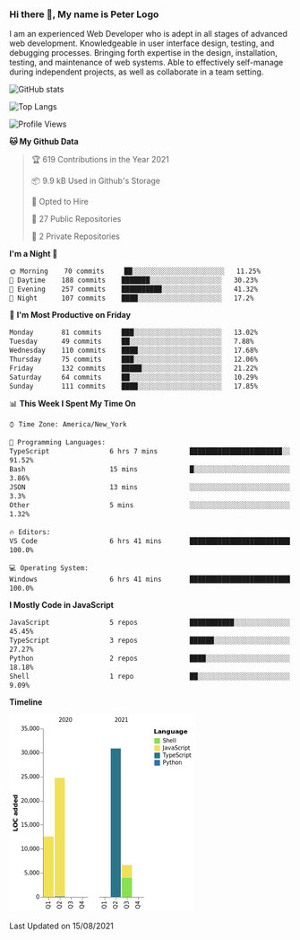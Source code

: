 ### Hi there 👋, My name is Peter Logo

I am an experienced Web Developer who is adept in all stages of advanced web development. Knowledgeable in user interface design, 
testing, and debugging processes. Bringing forth expertise in the design, installation, testing, and maintenance of web systems. 
Able to effectively self-manage during independent projects, as well as collaborate in a team setting.

![GitHub stats](https://github-readme-stats.vercel.app/api?username=peterlogo&show_icons=true&count_private=true&theme=dark)

![Top Langs](https://github-readme-stats.vercel.app/api/top-langs/?username=peterlogo&theme=dark&layout=compact&langs_count=8)

<!--START_SECTION:waka-->
![Profile Views](http://img.shields.io/badge/Profile%20Views-2-blue)

**🐱 My Github Data** 

> 🏆 619 Contributions in the Year 2021
 > 
> 📦 9.9 kB Used in Github's Storage 
 > 
> 💼 Opted to Hire
 > 
> 📜 27 Public Repositories 
 > 
> 🔑 2 Private Repositories  
 > 
**I'm a Night 🦉** 

```text
🌞 Morning    70 commits     ██░░░░░░░░░░░░░░░░░░░░░░░   11.25% 
🌆 Daytime    188 commits    ███████░░░░░░░░░░░░░░░░░░   30.23% 
🌃 Evening    257 commits    ██████████░░░░░░░░░░░░░░░   41.32% 
🌙 Night      107 commits    ████░░░░░░░░░░░░░░░░░░░░░   17.2%

```
📅 **I'm Most Productive on Friday** 

```text
Monday       81 commits     ███░░░░░░░░░░░░░░░░░░░░░░   13.02% 
Tuesday      49 commits     ██░░░░░░░░░░░░░░░░░░░░░░░   7.88% 
Wednesday    110 commits    ████░░░░░░░░░░░░░░░░░░░░░   17.68% 
Thursday     75 commits     ███░░░░░░░░░░░░░░░░░░░░░░   12.06% 
Friday       132 commits    █████░░░░░░░░░░░░░░░░░░░░   21.22% 
Saturday     64 commits     ██░░░░░░░░░░░░░░░░░░░░░░░   10.29% 
Sunday       111 commits    ████░░░░░░░░░░░░░░░░░░░░░   17.85%

```


📊 **This Week I Spent My Time On** 

```text
⌚︎ Time Zone: America/New_York

💬 Programming Languages: 
TypeScript               6 hrs 7 mins        ███████████████████████░░   91.52% 
Bash                     15 mins             █░░░░░░░░░░░░░░░░░░░░░░░░   3.86% 
JSON                     13 mins             ░░░░░░░░░░░░░░░░░░░░░░░░░   3.3% 
Other                    5 mins              ░░░░░░░░░░░░░░░░░░░░░░░░░   1.32%

🔥 Editors: 
VS Code                  6 hrs 41 mins       █████████████████████████   100.0%

💻 Operating System: 
Windows                  6 hrs 41 mins       █████████████████████████   100.0%

```

**I Mostly Code in JavaScript** 

```text
JavaScript               5 repos             ███████████░░░░░░░░░░░░░░   45.45% 
TypeScript               3 repos             ██████░░░░░░░░░░░░░░░░░░░   27.27% 
Python                   2 repos             ████░░░░░░░░░░░░░░░░░░░░░   18.18% 
Shell                    1 repo              ██░░░░░░░░░░░░░░░░░░░░░░░   9.09%

```


**Timeline**

![Chart not found](https://raw.githubusercontent.com/peterlogo/peterlogo/main/charts/bar_graph.png) 


 Last Updated on 15/08/2021
<!--END_SECTION:waka-->


